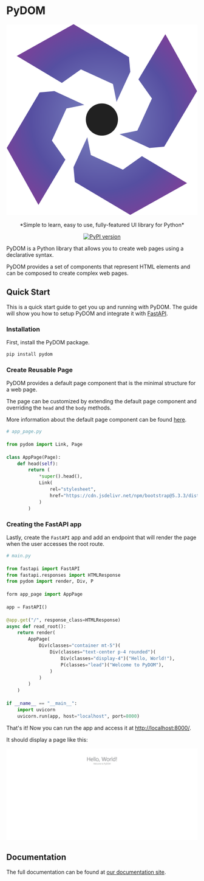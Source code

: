 # PyDOM

<p align="center">
  <img src="https://raw.githubusercontent.com/xpodev/pydom/refs/heads/main/docs/_static/images/logo.svg" alt="pydom-logo">
</p>

<p align="center">
  *Simple to learn, easy to use, fully-featured UI library for Python*
</p>

<p align="center">
  <a href="https://pypi.org/project/python-dom/">
    <img src="https://img.shields.io/pypi/v/pydom.svg" alt="PyPI version">
  </a>
</p>

PyDOM is a Python library that allows you to create web pages using a declarative syntax.

PyDOM provides a set of components that represent HTML elements and can be composed to create complex web pages.

## Quick Start

This is a quick start guide to get you up and running with PyDOM. The guide will show you how to setup PyDOM and integrate it with [FastAPI](https://fastapi.tiangolo.com/).

### Installation

First, install the PyDOM package.

```bash
pip install pydom
```

### Create Reusable Page

PyDOM provides a default page component that is the minimal structure for a web page.

The page can be customized by extending the default page component and overriding the `head` and the `body` methods.

More information about the default page component can be found [here](#page).

```python
# app_page.py

from pydom import Link, Page

class AppPage(Page):
    def head(self):
        return (
            *super().head(),
            Link(
                rel="stylesheet",
                href="https://cdn.jsdelivr.net/npm/bootstrap@5.3.3/dist/css/bootstrap.min.css"
            )
        )
```

### Creating the FastAPI app

Lastly, create the `FastAPI` app and add an endpoint that will render the page when the user accesses the root route.

```python
# main.py

from fastapi import FastAPI
from fastapi.responses import HTMLResponse
from pydom import render, Div, P

form app_page import AppPage

app = FastAPI()

@app.get("/", response_class=HTMLResponse)
async def read_root():
    return render(
        AppPage(
            Div(classes="container mt-5")(
                Div(classes="text-center p-4 rounded")(
                    Div(classes="display-4")("Hello, World!"),
                    P(classes="lead")("Welcome to PyDOM"),
                )
            )
        )
    )

if __name__ == "__main__":
    import uvicorn
    uvicorn.run(app, host="localhost", port=8000)
```

That's it! Now you can run the app and access it at [http://localhost:8000/](http://localhost:8000/).

It should display a page like this:

<p align="center">
  <img src="https://raw.githubusercontent.com/xpodev/pydom/refs/heads/main/docs/_static/images/quick-start.jpeg" alt="Quick Start">
</p>

## Documentation

The full documentation can be found at [our documentation site](https://pydom.dev/).
